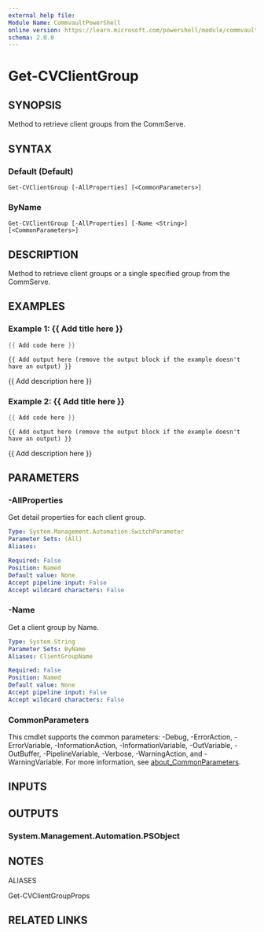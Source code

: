 ```yaml
---
external help file:
Module Name: CommvaultPowerShell
online version: https://learn.microsoft.com/powershell/module/commvaultpowershell/get-cvclientgroup
schema: 2.0.0
---
```


# Get-CVClientGroup

## SYNOPSIS
Method to retrieve client groups from the CommServe.

## SYNTAX

### Default (Default)
```
Get-CVClientGroup [-AllProperties] [<CommonParameters>]
```

### ByName
```
Get-CVClientGroup [-AllProperties] [-Name <String>] [<CommonParameters>]
```

## DESCRIPTION
Method to retrieve client groups or a single specified group from the CommServe.

## EXAMPLES

### Example 1: {{ Add title here }}
```powershell
{{ Add code here }}
```

```output
{{ Add output here (remove the output block if the example doesn't have an output) }}
```

{{ Add description here }}

### Example 2: {{ Add title here }}
```powershell
{{ Add code here }}
```

```output
{{ Add output here (remove the output block if the example doesn't have an output) }}
```

{{ Add description here }}

## PARAMETERS

### -AllProperties
Get detail properties for each client group.

```yaml
Type: System.Management.Automation.SwitchParameter
Parameter Sets: (All)
Aliases:

Required: False
Position: Named
Default value: None
Accept pipeline input: False
Accept wildcard characters: False
```

### -Name
Get a client group by Name.

```yaml
Type: System.String
Parameter Sets: ByName
Aliases: ClientGroupName

Required: False
Position: Named
Default value: None
Accept pipeline input: False
Accept wildcard characters: False
```

### CommonParameters
This cmdlet supports the common parameters: -Debug, -ErrorAction, -ErrorVariable, -InformationAction, -InformationVariable, -OutVariable, -OutBuffer, -PipelineVariable, -Verbose, -WarningAction, and -WarningVariable. For more information, see [about_CommonParameters](http://go.microsoft.com/fwlink/?LinkID=113216).

## INPUTS

## OUTPUTS

### System.Management.Automation.PSObject

## NOTES

ALIASES

Get-CVClientGroupProps

## RELATED LINKS

